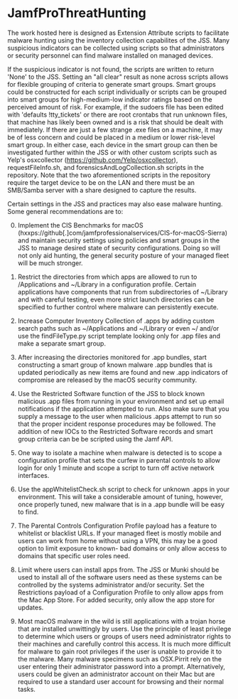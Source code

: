 # JamfProThreatHunting

The work hosted here is designed as Extension Attribute scripts to facilitate malware hunting using the inventory collection 
capabilites of the JSS. Many suspicious indicators can be collected using scripts so that administrators or security 
personnel can find malware installed on managed devices. 

If the suspicious indicator is not found, the scripts are written to return 'None' to the JSS. Setting an "all clear" result 
as none across scripts allows for flexible grouping of criteria to generate smart groups. Smart groups could be
constructed for each script individually or scripts can be grouped into smart groups for high-medium-low indicator ratings
based on the perceived amount of risk. For example, if the sudoers file has been edited with 'defaults !tty_tickets' or there 
are root crontabs that run unknown files, that machine has likely been owned and is a risk that should be dealt with 
immediately. If there are just a few strange .exe files on a machine, it may be of less concern and could be placed in a 
medium or lower risk-level smart group. In either case, each device in the smart group can then be investigated further 
within the JSS or with other custom scripts such as Yelp's osxcollector (https://github.com/Yelp/osxcollector), 
requestFileInfo.sh, and forensicsAndLogCollection.sh scripts in the repository. Note that the two aforementioned scripts in
the repository require the target device to be on the LAN and there must be an SMB/Samba server with a share designed to
capture the results.

Certain settings in the JSS and practices may also ease malware hunting. Some general recommendations are to:

  0. Implement the CIS Benchmarks for macOS (hxxps://github[.]com/jamfprofessionalservices/CIS-for-macOS-Sierra) and 
     maintain security settings using policies and smart groups in the JSS to manage desired state of security 
     configurations. Doing so will not only aid hunting, the general security posture of your managed fleet will be much
     stronger.
  
  1. Restrict the directories from which apps are allowed to run to /Applications and ~/Library in a configuration profile.
     Certain applications have components that run from subdirectories of ~/Library and with careful testing, even more 
     strict launch directories can be specified to further control where malware can persistently execute.
     
  2. Increase Computer Inventory Collection of .apps by adding custom search paths such as ~/Applications and ~/Library or 
     even ~/ and/or use the findFileType.py script template looking only for .app files and make a separate smart group.
     
  3. After increasing the directories monitored for .app bundles, start constructing a smart group of known malware .app 
     bundles that is updated periodically as new items are found and new .app indicators of compromise are released by the 
     macOS security community. 
     
  4. Use the Restricted Software function of the JSS to block known malicious .app files from running in your environment and 
     set up email notifications if the application attempted to run. Also make sure that you supply a message to the user 
     when malicious .apps attempt to run so that the proper incident response procedures may be followed. The addition of new 
     IOCs to the Restricted Software records and smart group criteria can be be scripted using the Jamf API.
     
  5. One way to isolate a machine when malware is detected is to scope a configuration profile that sets the curfew in 
     parental controls to allow login for only 1 minute and scope a script to turn off active network interfaces.
     
  6. Use the appWhitelistCheck.sh script to check for unknown .apps in your environment. This will take a considerable amount
     of tuning, however, once properly tuned, new malware that is in a .app bundle will be easy to find.
     
  7. The Parental Controls Configuration Profile payload has a feature to whitelist or blacklist URLs. If your managed fleet
     is mostly mobile and users can work from home without using a VPN, this may be a good option to limit exposure to known-
     bad domains or only allow access to domains that specific user roles need.
     
  8. Limit where users can install apps from. The JSS or Munki should be used to install all of the software users need as
     these systems can be controlled by the systems administrator and/or security. Set the Restrictions payload of a 
     Configuration Profile to only allow apps from the Mac App Store. For added security, only allow the app store for 
     updates. 

  9. Most macOS malware in the wild is still applications with a trojan horse that are installed unwittingly by users. Use 
     the principle of least privilege to determine which users or groups of users need administrator rights to their machines
     and carefully control this access. It is much more difficult for malware to gain root privileges if the user is unable 
     to provide it to the malware. Many malware specimens such as OSX.Pirrit rely on the user entering their administrator 
     password into a prompt. Alternatively, users could be given an administrator account on their Mac but are required to 
     use a standard user account for browsing and their normal tasks.
